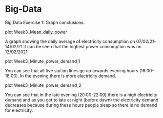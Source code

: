 # Big-Data
Big Data Exercise 1:
Graph conclusions:

plot Week3_Mean_daily_power 

A graph showing the daily average of electricity consumption on 07/02/21-14/02/21
It can be seen that the highest power consumption was on 12/02/2021

plot Week3_Minute_power_demand_1 

You can see that all five station lines go up towards evening hours (16:00-18:00). In the evening there is more electricity demand.

plot Week3_Minute_power_demand_2 

You can see that in the late evening (20:00-22:00) there is a high electricity demand and as you get to late at night (before dawn) the electricity demand decreases because during these hours people sleep so there is no demand for electricity.



